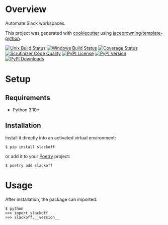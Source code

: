 # Overview

Automate Slack workspaces.

This project was generated with [cookiecutter](https://github.com/audreyr/cookiecutter) using [jacebrowning/template-python](https://github.com/jacebrowning/template-python).

[![Unix Build Status](https://img.shields.io/travis/com/jacebrowning/slackoff.svg?label=unix)](https://travis-ci.com/jacebrowning/slackoff)
[![Windows Build Status](https://img.shields.io/appveyor/ci/jacebrowning/slackoff.svg?label=windows)](https://ci.appveyor.com/project/jacebrowning/slackoff)
[![Coverage Status](https://img.shields.io/codecov/c/gh/jacebrowning/slackoff)](https://codecov.io/gh/jacebrowning/slackoff)
[![Scrutinizer Code Quality](https://img.shields.io/scrutinizer/g/jacebrowning/slackoff.svg)](https://scrutinizer-ci.com/g/jacebrowning/slackoff)
[![PyPI License](https://img.shields.io/pypi/l/slackoff.svg)](https://pypi.org/project/slackoff)
[![PyPI Version](https://img.shields.io/pypi/v/slackoff.svg)](https://pypi.org/project/slackoff)
[![PyPI Downloads](https://img.shields.io/pypi/dm/slackoff.svg?color=orange)](https://pypistats.org/packages/slackoff)

# Setup

## Requirements

* Python 3.10+

## Installation

Install it directly into an activated virtual environment:

```text
$ pip install slackoff
```

or add it to your [Poetry](https://poetry.eustace.io/) project:

```text
$ poetry add slackoff
```

# Usage

After installation, the package can imported:

```text
$ python
>>> import slackoff
>>> slackoff.__version__
```
